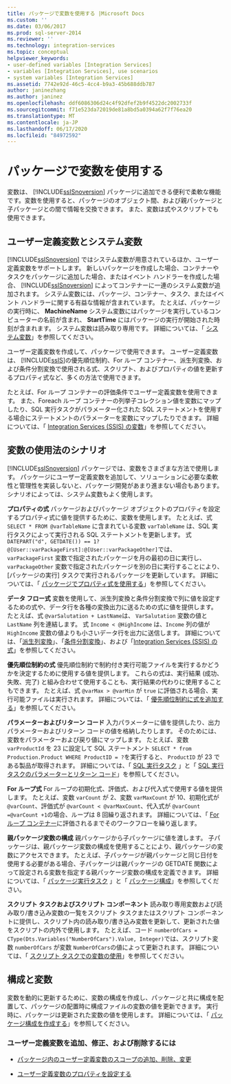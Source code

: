 ```yaml
---
title: パッケージで変数を使用する |Microsoft Docs
ms.custom: ''
ms.date: 03/06/2017
ms.prod: sql-server-2014
ms.reviewer: ''
ms.technology: integration-services
ms.topic: conceptual
helpviewer_keywords:
- user-defined variables [Integration Services]
- variables [Integration Services], use scenarios
- system variables [Integration Services]
ms.assetid: 7742e92d-46c5-4cc4-b9a3-45b688ddb787
author: janinezhang
ms.author: janinez
ms.openlocfilehash: ddf6086306d24c4f92dfef2b9f4522dc2002733f
ms.sourcegitcommit: f71e523da72019de81a8bd5a0394a62f7f76ea20
ms.translationtype: MT
ms.contentlocale: ja-JP
ms.lasthandoff: 06/17/2020
ms.locfileid: "84972592"
---
```

# <a name="use-variables-in-packages"></a>パッケージで変数を使用する
  変数は、 [!INCLUDE[ssISnoversion](../includes/ssisnoversion-md.md)] パッケージに追加できる便利で柔軟な機能です。変数を使用すると、パッケージのオブジェクト間、および親パッケージと子パッケージとの間で情報を交換できます。 また、変数は式やスクリプトでも使用できます。  
  
## <a name="user-defined-variables-and-system-variables"></a>ユーザー定義変数とシステム変数  
 [!INCLUDE[ssISnoversion](../includes/ssisnoversion-md.md)] ではシステム変数が用意されているほか、ユーザー定義変数をサポートします。 新しいパッケージを作成した場合、コンテナーやタスクをパッケージに追加した場合、またはイベント ハンドラーを作成した場合、 [!INCLUDE[ssISnoversion](../includes/ssisnoversion-md.md)] によってコンテナーに一連のシステム変数が追加されます。 システム変数には、パッケージ、コンテナー、タスク、またはイベント ハンドラーに関する有益な情報が含まれています。 たとえば、パッケージの実行時に、 **MachineName** システム変数にはパッケージを実行しているコンピューターの名前が含まれ、 **StartTime** にはパッケージの実行が開始された時刻が含まれます。 システム変数は読み取り専用です。 詳細については、「 [システム変数](system-variables.md)」を参照してください。  
  
 ユーザー定義変数を作成して、パッケージで使用できます。 ユーザー定義変数は、 [!INCLUDE[ssIS](../includes/ssis-md.md)]の優先順位制約、For ループ コンテナー、派生列変換、および条件分割変換で使用される式、スクリプト、およびプロパティの値を更新するプロパティ式など、多くの方法で使用できます。  
  
 たとえば、For ループ コンテナーの評価条件でユーザー定義変数を使用できます。 また、Foreach ループ コンテナーの列挙子コレクション値を変数にマップしたり、SQL 実行タスクがパラメーター化された SQL ステートメントを使用する場合にステートメントのパラメーターを変数にマップしたりできます。 詳細については、「 [Integration Services &#40;SSIS&#41; の変数](integration-services-ssis-variables.md)」を参照してください。  
  
## <a name="variables-usage-scenarios"></a>変数の使用法のシナリオ  
 [!INCLUDE[ssISnoversion](../includes/ssisnoversion-md.md)] パッケージでは、変数をさまざまな方法で使用します。 パッケージにユーザー定義変数を追加して、ソリューションに必要な柔軟性と管理性を実装しないと、パッケージ開発があまり進まない場合もあります。 シナリオによっては、システム変数もよく使用します。  
  
 **プロパティの式** パッケージおよびパッケージ オブジェクトのプロパティを設定するプロパティ式に値を提供するために、変数を使用します。 たとえば、式 `SELECT * FROM @varTableName` に含まれている変数 `varTableName` は、SQL 実行タスクによって実行される SQL ステートメントを更新します。 式 `DATEPART("d", GETDATE()) == 1? @[User::varPackageFirst]:@[User::varPackageOther]`では、 `varPackageFirst` 変数で指定されたパッケージを月の最初の日に実行し、 `varPackageOther` 変数で指定されたパッケージを別の日に実行することにより、[パッケージの実行] タスクで実行されるパッケージを更新しています。 詳細については、「 [パッケージでプロパティ式を使用する](expressions/use-property-expressions-in-packages.md)」を参照してください。  
  
 **データ フロー式** 変数を使用して、派生列変換と条件分割変換で列に値を設定するための式や、データ行を各種の変換出力に送るための式に値を提供します。 たとえば、式 `@varSalutation + LastName`は、 `VarSalutation` 変数の値と `LastName` 列を連結します。 式 `Income < @HighIncome` は、`Income` 列の値が `HighIncome` 変数の値よりも小さいデータ行を出力に送信します。 詳細については、「[派生列変換](data-flow/transformations/derived-column-transformation.md)」、「[条件分割変換](data-flow/transformations/conditional-split-transformation.md)」、および「[Integration Services (SSIS) の式](expressions/integration-services-ssis-expressions.md)」を参照してください。  
  
 **優先順位制約の式** 優先順位制約で制約付き実行可能ファイルを実行するかどうかを決定するために使用する値を提供します。 これらの式は、実行結果 (成功、失敗、完了) と組み合わせて使用することも、実行結果の代わりに使用することもできます。 たとえば、式 `@varMax > @varMin` が `true` に評価される場合、実行可能ファイルは実行されます。 詳細については、「 [優先順位制約に式を追加する](control-flow/precedence-constraints.md)」を参照してください。  
  
 **パラメーターおよびリターン コード** 入力パラメーターに値を提供したり、出力パラメーターおよびリターン コードの値を格納したりします。 そのためには、変数をパラメーターおよび戻り値にマップします。 たとえば、変数 `varProductId` を 23 に設定して SQL ステートメント `SELECT * from Production.Product WHERE ProductID = ?`を実行すると、 `ProductID` が 23 である製品が取得されます。 詳細については、「 [SQL 実行タスク](control-flow/execute-sql-task.md) 」と「 [SQL 実行タスクのパラメーターとリターン コード](../../2014/integration-services/parameters-and-return-codes-in-the-execute-sql-task.md)」を参照してください。  
  
 **For ループ式** For ループの初期化式、評価式、および代入式で使用する値を提供します。 たとえば、変数 `varCount` が 2、変数 `varMaxCount` が 10、初期化式が `@varCount`、評価式が  `@varCount < @varMaxCount`、代入式が `@varCount =@varCount +1`の場合、ループは 8 回繰り返されます。 詳細については、「 [For ループ コンテナー](control-flow/for-loop-container.md)に評価されるまでそのワークフローを繰り返します。  
  
 **親パッケージ変数の構成** 親パッケージから子パッケージに値を渡します。 子パッケージは、親パッケージ変数の構成を使用することにより、親パッケージの変数にアクセスできます。 たとえば、子パッケージが親パッケージと同じ日付を使用する必要がある場合、子パッケージは親パッケージの GETDATE 関数によって設定される変数を指定する親パッケージ変数の構成を定義できます。 詳細については、「 [パッケージ実行タスク](control-flow/execute-package-task.md) 」と「 [パッケージ構成](../../2014/integration-services/package-configurations.md)」を参照してください。  
  
 **スクリプト タスクおよびスクリプト コンポーネント** 読み取り専用変数および読み取り/書き込み変数の一覧をスクリプト タスクまたはスクリプト コンポーネントに提供し、スクリプト内の読み取り/書き込み変数を更新して、更新された値をスクリプトの内外で使用します。 たとえば、コード `numberOfCars = CType(Dts.Variables("NumberOfCars").Value, Integer)`では、スクリプト変数 `numberOfCars` が変数 `NumberOfCars`の値によって更新されます。 詳細については、「 [スクリプト タスクでの変数の使用](control-flow/script-task.md)」を参照してください。  
  
## <a name="configurations-and-variables"></a>構成と変数  
 変数を動的に更新するために、変数の構成を作成し、パッケージと共に構成を配置して、パッケージの配置時に構成ファイルの変数の値を更新できます。 実行時に、パッケージは更新された変数の値を使用します。 詳細については、「 [パッケージ構成を作成する](../../2014/integration-services/create-package-configurations.md)」を参照してください。  
  
### <a name="to-add-modify-and-delete-user-defined-variables"></a>ユーザー定義変数を追加、修正、および削除するには  
  
-   [パッケージ内のユーザー定義変数のスコープの追加、削除、変更](../../2014/integration-services/add-delete-change-scope-of-user-defined-variable-in-a-package.md)  
  
-   [ユーザー定義変数のプロパティを設定する](../../2014/integration-services/set-the-properties-of-a-user-defined-variable.md)  
  
  
